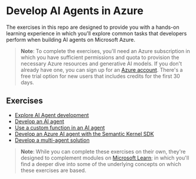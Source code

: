 # Develop AI Agents in Azure

The exercises in this repo are designed to provide you with a hands-on learning experience in which you'll explore common tasks that developers perform when building AI agents on Microsoft Azure.

> **Note**: To complete the exercises, you'll need an Azure subscription in which you have sufficient permissions and quota to provision the necessary Azure resources and generative AI models. If you don't already have one, you can sign up for an [Azure account](https://azure.microsoft.com/free). There's a free trial option for new users that includes credits for the first 30 days.

## Exercises

- [Explore AI Agent development](Instructions/01-agent-fundamentals.md)
- [Develop an AI agent](Instructions/02-build-ai-agent.md)
- [Use a custom function in an AI agent](Instructions/03-agent-custom-functions.md)
- [Develop an Azure AI agent with the Semantic Kernel SDK](Instructions/04-semantic-kernel.md)
- [Develop a multi-agent solution](Instructions/05-agent-orchestration.md)

> **Note**: While you can complete these exercises on their own, they're designed to complement modules on [Microsoft Learn](https://learn.microsoft.com/training/paths/develop-ai-agents-on-azure/); in which you'll find a deeper dive into some of the underlying concepts on which these exercises are based.